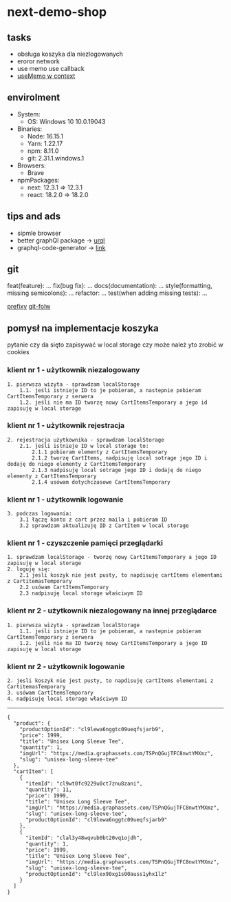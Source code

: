 # next-demo-shop

## tasks

-   obsługa koszyka dla niezlogowanych
-   eroror network
-   use memo use callback
-   [useMemo w context](https://kattya.dev/articles/2021-04-17-fixing-re-renders-when-using-context-in-react/)

## envirolment

-   System:
    -   OS: Windows 10 10.0.19043
-   Binaries:
    -   Node: 16.15.1
    -   Yarn: 1.22.17
    -   npm: 8.11.0
    -   git: 2.31.1.windows.1
-   Browsers:
    -   Brave
-   npmPackages:
    -   next: 12.3.1 => 12.3.1
    -   react: 18.2.0 => 18.2.0

## tips and ads

-   sipmle browser
-   better graphQl package -> [urql](https://formidable.com/open-source/urql/)
-   graphql-code-generator -> [link](https://www.the-guild.dev/graphql/codegen)

## git

feat(feature): ...
fix(bug fix): ...
docs(documentation): ...
style(formatting, missing semicolons): ...
refactor: ...
test(when adding missing tests): ...

[prefixy](https://piecioshka.pl/blog/2019/03/23/husky-commitlint-git-changelog.html)
[git-folw](https://frontstack.pl/praca-z-git-git-flow/)

## pomysł na implementacje koszyka

pytanie czy da sięto zapisywać w local storage czy może należ yto zrobić w cookies

### klient nr 1 - użytkownik niezalogowany

    1. pierwsza wizyta - sprawdzam localStorage
        1.1. jeśli istnieje ID to je pobieram, a nastepnie pobieram CartItemsTemporary z serwera
        1.2. jeśli nie ma ID tworzę nowy CartItemsTemporary a jego id zapisuję w local storage

### klient nr 1 - użytkownik rejestracja

    2. rejestracja użytkownika - sprawdzam localStorage
        2.1. jeśli istnieje ID w local storage to:
            2.1.1 pobieram elementy z CartItemsTemporary
            2.1.2 tworzę CartItems, nadpisuję local sotrage jego ID i dodaję do niego elementy z CartItemsTemporary
            2.1.3 nadpisuję local sotrage jego ID i dodaję do niego elementy z CartItemsTemporary
            2.1.4 usówam dotychczasowe CartItemsTemporary

### klient nr 1 - użytkownik logowanie

    3. podczas logowania:
        3.1 łączę konto z cart przez maila i pobieram ID
        3.2 sprawdzam aktualizuję ID z CartItem w local storage

### klient nr 1 - czyszczenie pamięci przeglądarki

    1. sprawdzam localStorage - tworzę nowy CartItemsTemporary a jego ID zapisuję w local storage
    2. loguję się:
        2.1 jesli koszyk nie jest pusty, to napdisuję cartItems elementami z CartitemasTemporary
        2.2 usówam CartItemsTemporary
        2.3 nadpisuję local storage właściwym ID

### klient nr 2 - użytkownik niezalogowany na innej przeglądarce

    1. pierwsza wizyta - sprawdzam localStorage
        1.1. jeśli istnieje ID to je pobieram, a nastepnie pobieram CartItemsTemporary z serwera
        1.2. jeśli nie ma ID tworzę nowy CartItemsTemporary a jego ID zapisuję w local storage

### klient nr 2 - użytkownik logowanie

    2. jesli koszyk nie jest pusty, to napdisuję cartItems elementami z CartitemasTemporary
    3. usówam CartItemsTemporary
    4. nadpisuję local storage właściwym ID

---

```
{
  "product": {
    "productOptionId": "cl9lewa6nggtc09ueqfsjarb9",
    "price": 1999,
    "title": "Unisex Long Sleeve Tee",
    "quantity": 1,
    "imgUrl": "https://media.graphassets.com/TSPnQGujTFC8nwtYMXmz",
    "slug": "unisex-long-sleeve-tee"
  },
  "cartItem": [
    {
      "itemId": "cl9wt0fc9229u0ct7znu8zani",
      "quantity": 11,
      "price": 1999,
      "title": "Unisex Long Sleeve Tee",
      "imgUrl": "https://media.graphassets.com/TSPnQGujTFC8nwtYMXmz",
      "slug": "unisex-long-sleeve-tee",
      "productOptionId": "cl9lewa6nggtc09ueqfsjarb9"
    },
    {
      "itemId": "clal3y48wqvub0bt20vq1ojdh",
      "quantity": 1,
      "price": 1999,
      "title": "Unisex Long Sleeve Tee",
      "imgUrl": "https://media.graphassets.com/TSPnQGujTFC8nwtYMXmz",
      "slug": "unisex-long-sleeve-tee",
      "productOptionId": "cl9lex90xg1s00auss1yhx1lz"
    }
  ]
}

```

